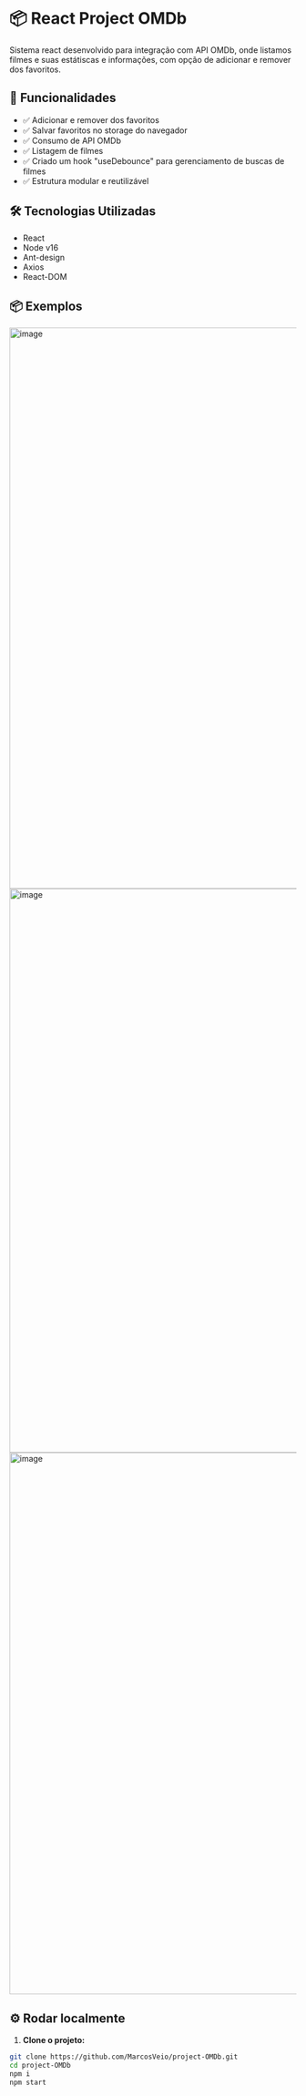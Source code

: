 # 📦 React Project OMDb

Sistema react desenvolvido para integração com API OMDb, onde listamos filmes e suas estátiscas e informações, com opção de adicionar e remover dos favoritos.

## 🚀 Funcionalidades

- ✅ Adicionar e remover dos favoritos
- ✅ Salvar favoritos no storage do navegador
- ✅ Consumo de API OMDb
- ✅ Listagem de filmes
- ✅ Criado um hook "useDebounce" para gerenciamento de buscas de filmes
- ✅ Estrutura modular e reutilizável

## 🛠️ Tecnologias Utilizadas

- React
- Node v16
- Ant-design
- Axios
- React-DOM

## 📦 Exemplos

<img width="1886" height="985" alt="image" src="https://github.com/user-attachments/assets/884f9f79-d4fb-4bf2-81ef-b1a473a78867" />
<img width="1910" height="990" alt="image" src="https://github.com/user-attachments/assets/775edb66-61b8-45bc-ad6f-10e552e6c5a9" />
<img width="1898" height="951" alt="image" src="https://github.com/user-attachments/assets/14c82ce1-5f7d-401e-9ca1-f12b6632dc12" />


## ⚙️ Rodar localmente

1. **Clone o projeto:**

```bash
git clone https://github.com/MarcosVeio/project-OMDb.git
cd project-OMDb
npm i
npm start

